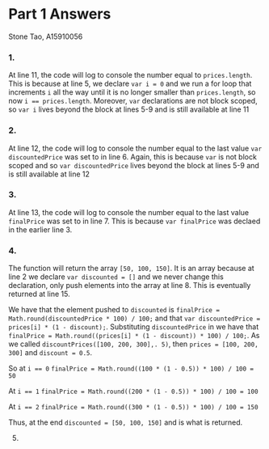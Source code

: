 # Part 1 Answers
Stone Tao, A15910056

### 1. 
At line 11, the code will log to console the number equal to `prices.length`. This is because at line 5, we declare `var i = 0` and we run a for loop that increments `i` all the way until it is no longer smaller than `prices.length`, so now `i == prices.length`. Moreover, `var` declarations are not block scoped, so `var i` lives beyond the block at lines 5-9 and is still available at line 11

### 2. 
At line 12, the code will log to console the number equal to the last value `var discountedPrice` was set to in line 6. Again, this is because `var` is not block scoped and so `var discountedPrice` lives beyond the block at lines 5-9 and is still available at line 12

### 3. 
At line 13, the code will log to console the number equal to the last value `finalPrice` was set to in line 7. This is because `var finalPrice` was declaed in the earlier line 3.

### 4.
The function will return the array `[50, 100, 150]`. It is an array because at line 2 we declare `var discounted = []` and we never change this declaration, only push elements into the array at line 8. This is eventually returned at line 15. 

We have that the element pushed to `discounted` is `finalPrice = Math.round(discountedPrice * 100) / 100;` and that `var discountedPrice = prices[i] * (1 - discount);`. Substituting `discountedPrice` in we have that `finalPrice = Math.round((prices[i] * (1 - discount)) * 100) / 100;`. As we called `discountPrices([100, 200, 300],. 5)`, then `prices = [100, 200, 300]` and `discount = 0.5`. 

So at `i == 0` `finalPrice = Math.round((100 * (1 - 0.5)) * 100) / 100 = 50`

At `i == 1` `finalPrice = Math.round((200 * (1 - 0.5)) * 100) / 100 = 100`

At `i == 2` `finalPrice = Math.round((300 * (1 - 0.5)) * 100) / 100 = 150`

Thus, at the end `discounted = [50, 100, 150]` and is what is returned.

5. 
